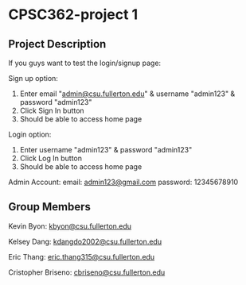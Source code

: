 # CPSC362-project 1

## Project Description
If you guys want to test the login/signup page:

Sign up option:
1. Enter email "admin@csu.fullerton.edu" & username "admin123" & password "admin123"
2. Click Sign In button
3. Should be able to access home page

Login option:
1. Enter username "admin123" & password "admin123"
2. Click Log In button
3. Should be able to access home page

Admin Account:
email: admin123@gmail.com
password: 12345678910

## Group Members
Kevin Byon: kbyon@csu.fullerton.edu

Kelsey Dang: kdangdo2002@csu.fullerton.edu

Eric Thang: eric.thang315@csu.fullerton.edu

Cristopher Briseno: cbriseno@csu.fullerton.edu
